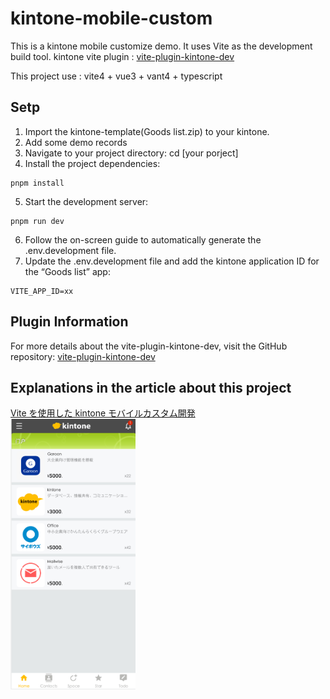 # kintone-mobile-custom

This is a kintone mobile customize demo. It uses Vite as the development build tool.
kintone vite plugin : [vite-plugin-kintone-dev](https://github.com/GuSanle/vite-plugin-kintone-dev)

This project use : vite4 + vue3 + vant4 + typescript

## Setp

1. Import the kintone-template(Goods list.zip) to your kintone.
2. Add some demo records
3. Navigate to your project directory: cd [your porject]
4. Install the project dependencies:

```
pnpm install
```

5. Start the development server:

```
pnpm run dev
```

6. Follow the on-screen guide to automatically generate the .env.development file.
7. Update the .env.development file and add the kintone application ID for the “Goods list” app:

```
VITE_APP_ID=xx
```

## Plugin Information

For more details about the vite-plugin-kintone-dev, visit the GitHub repository:
[vite-plugin-kintone-dev](https://github.com/GuSanle/vite-plugin-kintone-dev)

## Explanations in the article about this project

[Vite を使用した kintone モバイルカスタム開発](https://zenn.dev/pokemon36/articles/b0ca52ffd039ab)  
<img src="images/vantdemo.png" width="200" >
